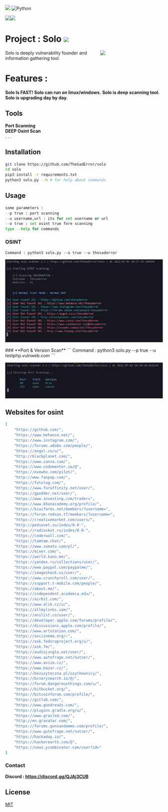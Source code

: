 ![](https://visitor-badge.glitch.me/badge?page_id=TheSadError.TheSadError) ![Python](https://img.shields.io/badge/python-3670A0?style=for-the-badge&logo=python&logoColor=ffdd54)<p><a href="https://github.com/TheSadError"><img src="https://img.shields.io/badge/-Github-red?&style=for-the-badge&logo=github&logoColor=white" height=25></a><a href="https://www.youtube.com/channel/UCUfTuo3-85qD_7v1n-W98rw"><img src="https://img.shields.io/badge/-YouTube-red?&style=for-the-badge&logo=youtube&logoColor=white" height=25></a></p><h1>Project : Solo <img src="https://emojis.slackmojis.com/emojis/images/1531849430/4246/blob-sunglasses.gif?1531849430" width="30"/></h1>
<img align='right' src='https://user-images.githubusercontent.com/5713670/87202985-820dcb80-c2b6-11ea-9f56-7ec461c497c3.gif' width='200'>

Solo is deeply vulnerability founder and information gathering tool.
# Features : 
**Solo Is FAST!**
**Solo can run on linux/windows.**
**Solo is deep scanning tool.**
**Solo is upgrading day by day.**
## Tools
**Port Scanning**\
**DEEP Osint Scan**\
.
.
.

## Installation
```bash
git clone https://github.com/TheSadError/solo
cd solo
pip3 install -r requirements.txt
python3 solo.py --h # for help about commands
```

## Usage

```python
some parameters : 
--p true : port scanning
--u username,url : its for set username or url
--o true : set osint true fore scanning
type --help for commands
```
### **OSINT**
```
Command : python3 solo.py --o true --u thesaderror
```
<div>
  <p align="center">
    <img src="Images/osint.png" width="800"> 
  </p>
</div>
### **Port & Version Scan**
```
Command : python3 solo.py --p true --u testphp.vulnweb.com
```
<div>
  <p align="center">
    <img src="Images/port.png" width="800"> 
  </p>
</div>

## Websites for osint
```json
[   
    "https://github.com/",
    "https://www.behance.net/",
    "https://www.instagram.com/",
    "https://forums.adobe.com/people/",
    "https://angel.co/u/",
    "http://blackplanet.com/",
    "https://www.canva.com/",
    "https://www.codementor.io/@",
    "https://evewho.com/pilot/",
    "http://www.fanpop.com/",
    "https://fotolog.com/",
    "https://www.furaffinity.net/user/",
    "https://gpodder.net/user/",
    "https://www.investing.com/traders",
    "https://www.khanacademy.org/profile/",
    "https://kiwifarms.net/members/?username=",
    "https://forum.redsun.tf/members/?username=",
    "https://creativemarket.com/users/",
    "http://pedsovet.su/index/8-0-",
    "https://radioskot.ru/index/8-0-",
    "https://coderwall.com/",
    "https://tamtam.chat/",
    "https://www.zomato.com/pl/",
    "https://mixer.com/",
    "https://world.kano.me/",
    "https://yandex.ru/collections/user/",
    "https://www.paypal.com/paypalme/",
    "https://imageshack.us/user/",
    "https://www.crunchyroll.com/user/",
    "https://support.t-mobile.com/people/",
    "https://about.me/",
    "https://independent.academia.edu/",
    "https://airbit.com/",
    "https://www.alik.cz/u/",
    "https://allmylinks.com/",
    "https://anilist.co/user/",
    "https://developer.apple.com/forums/profile/",
    "https://discussions.apple.com/profile/",
    "https://www.artstation.com/",
    "https://asciinema.org/~",
    "https://ask.fedoraproject.org/u/",
    "https://ask.fm/",
    "https://audiojungle.net/user/",
    "https://www.autofrage.net/nutzer/",
    "https://www.avizo.cz/",
    "https://www.bazar.cz/",
    "https://bezuzyteczna.pl/uzytkownicy/",
    "https://binarysearch.io/@/",
    "https://forum.dangerousthings.com/u/",
    "https://bitbucket.org/",
    "https://bitcoinforum.com/profile/",
    "https://gitlab.com/",
    "https://www.goodreads.com/",
    "https://plugins.gradle.org/u/",
    "https://www.grailed.com/",
    "http://en.gravatar.com/",
    "https://forums.gunsandammo.com/profile/",
    "https://www.gutefrage.net/nutzer/",
    "https://hackaday.io/",
    "https://hackerearth.com/@",
    "https://news.ycombinator.com/user?id="
]
```
### Contact
**Discord : https://discord.gg/QJAj3CUB**
## License
[MIT](https://choosealicense.com/licenses/mit/)
